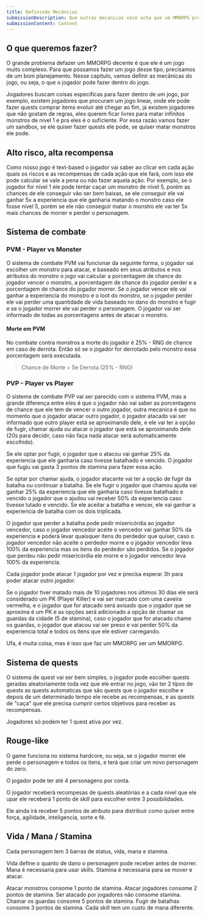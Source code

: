 ```yaml
---
title: Definindo Mecânicas
submissionDescription: Que outras mecanicas você acha que um MMORPG precisa ter? Envie aqui.
submissionContent: Content
---
```


## O que queremos fazer?

O grande problema defazer um MMORPG decente é que ele é um jogo muito complexo. Para que possamos fazer um jogo desse tipo, precisamos de um bom planejamento. Nesse capítulo, vamos definir as mecânicas do jogo, ou seja, o que o jogador pode fazer dentro do jogo.

Jogadores buscam coisas especificas para fazer dentro de um jogo, por exemplo, existem jogadores que procuram um jogo linear, onde ele pode fazer quests comprar items evoluir até chegar ao fim, já existem jogadores que não gostam de regras, eles querem ficar livres para matar infinitos monstros de nivel 1 e pra eles é o suficiente. Por essa razão vamos fazer um sandbox, se ele quiser fazer quests ele pode, se quiser matar monstros ele pode.

## Alto risco, alta recompensa

Como nosso jogo é text-based o jogador vai saber ao clicar em cada ação quais os riscos e as recompensas de cada ação que ele fará, com isso ele pode calcular se vale a pena ou não fazer aquela ação. Por exemplo, se o jogador for nivel 1 ele pode tentar caçar um monstro de nivel 5, porém as chances de ele conseguir vão ser bem baixas, se ele conseguir ele vai ganhar 5x a experiencia que ele ganharia matando o monstro caso ele fosse nivel 5, porém se ele não conseguir matar o monstro ele vai ter 5x mais chances de morrer e perder o personagem.

## Sistema de combate

### PVM - Player vs Monster

O sistema de combate PVM vai funcionar da seguinte forma, o jogador vai escolher um monstro para atacar, e baseado em seus atributos e nos atributos do monstro o jogo vai calcular a porcentagem de chance do jogador vencer o monstro, a porcentagem de chance do jogador perder e a porcentagem de chance do jogador morrer. Se o jogador vencer ele vai ganhar a experiencia do monstro e o loot do monstro, se o jogador perder ele vai perder uma quantidade de vida baseado no dano do monstro e fugir e se o jogador morrer ele vai perder o personagem. O jogador vai ser informado de todas as porcentagens antes de atacar o monstro.

#### Morte em PVM

No combate contra monstros a morte do jogador é 25% - RNG de chance em caso de derrota. Então só se o jogador for derrotado pelo monstro essa porcentagem será executada.

> Chance de Morte = Se Derrota (25% - RNG)

### PVP - Player vs Player

O sistema de combate PVP vai ser parecido com o sistema PVM, mas a grande diferença entre eles é que o jogador não vai saber as porcentagens de chance que ele tem de vencer o outro jogador, outra mecanica é que no momento que o jogador atacar outro jogador, o jogador atacado vai ser informado que outro player está se aproximando dele, e ele vai ter a opção de fugir, chamar ajuda ou atacar o jogador que está se aproximando dele (20s para decidir, caso não faça nada atacar será automaticamente escolhido).

Se ele optar por fugir, o jogador que o atacou vai ganhar 25% da experiencia que ele ganharia caso tivesse batalhado e vencido. O jogador que fugiu vai gasta 3 pontos de stamina para fazer essa ação.

Se optar por chamar ajuda, o jogador atacante vai ter a opção de fugir da batalha ou continuar a batalha. Se ele fugir o jogador que chamou ajuda vai ganhar 25% da experiencia que ele ganharia caso tivesse batalhado e vencido o jogador que o ajudou vai receber 50% da experiencia caso tivesse lutado e vencido. Se ele aceitar a batalha e vencer, ele vai ganhar a experiencia de batalha com os dois triplicada.

O jogador que perder a batalha pode pedir misericórdia ao jogador vencedor, caso o jogador vencedor aceite o vencedor vai ganhar 50% da experiencia e poderá levar quaisquer itens do perdedor que quiser, caso o jogador vencedor não aceite o perdedor morre e o jogador vencedor leva 100% da experiencia mas os itens do perdedor são perdidos. Se o jogador que perdeu não pedir misericórdia ele morre e o jogador vencedor leva 100% da experiencia.

Cada jogador pode atacar 1 jogador por vez e precisa esperar 3h para poder atacar outro jogador.

Se o jogador tiver matado mais de 10 jogadores nos últimos 30 dias ele será considerado um PK (Player Killer) e vai ser marcado com uma caveira vermelha, e o jogador que for atacado será avisado que o jogador que se aproxima é um PK e as opções será adicionado a opção de chamar os guardas da cidade (5 de stamina), caso o jogador que for atacado chame os guardas, o jogador que atacou vai ser preso e vai perder 50% da experiencia total e todos os itens que ele estiver carregando.

Ufa, é muita coisa, mas é isso que faz um MMORPG ser um MMORPG.

## Sistema de quests

O sistema de quest vai ser bem simples, o jogador pode escolher quests geradas aleatoriamente toda vez que ele entrar no jogo, vão ter 2 tipos de quests as quests automaticas que são quests que o jogador escolhe e depois de um determinado tempo ele recebe as recompensas, e as quests de "caça" que ele precisa cumprir certos objetivos para receber as recompensas.

Jogadores só podem ter 1 quest ativa por vez.

## Rouge-like

O game funciona no sistema hardcore, ou seja, se o jogador morrer ele perde o personagem e todos os itens, e terá que criar um novo personagem do zero.

O jogador pode ter até 4 personagens por conta.

O jogador receberá recompesas de quests aleatórias e a cada nivel que ele upar ele receberá 1 ponto de skill para escolher entre 3 possibilidades.

Ele ainda irá receber 5 pontos de atributo para distribuir como quiser entre força, agilidade, inteligencia, sorte e fé.

## Vida / Mana / Stamina

Cada personagem tem 3 barras de status, vida, mana e stamina.

Vida define o quanto de dano o personagem pode receber antes de morrer.
Mana é necessaria para usar skills.
Stamina é necessaria para se mover e atacar.

Atacar monstros consome 1 ponto de stamina.
Atacar jogadores consome 2 pontos de stamina.
Ser atacado por jogadores não consome stamina.
Chamar os guardas consome 5 pontos de stamina.
Fugir de batalhas consome 3 pontos de stamina.
Cada skill tem um custo de mana diferente.
